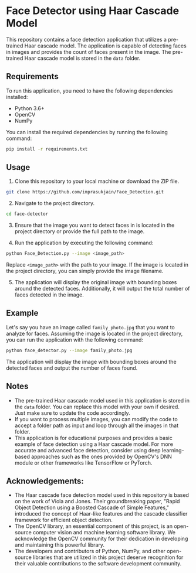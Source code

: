 # Face Detector using Haar Cascade Model

This repository contains a face detection application that utilizes a pre-trained Haar cascade model. The application is capable of detecting faces in images and provides the count of faces present in the image. The pre-trained Haar cascade model is stored in the `data` folder.

## Requirements

To run this application, you need to have the following dependencies installed:

- Python 3.6+
- OpenCV
- NumPy

You can install the required dependencies by running the following command:

```bash
pip install -r requirements.txt
```

## Usage

1. Clone this repository to your local machine or download the ZIP file.

```bash
git clone https://github.com/imprasukjain/Face_Detection.git
```

2. Navigate to the project directory.

```bash
cd face-detector
```

3. Ensure that the image you want to detect faces in is located in the project directory or provide the full path to the image.

4. Run the application by executing the following command:

```bash
python Face_Detection.py --image <image_path>
```

Replace `<image_path>` with the path to your image. If the image is located in the project directory, you can simply provide the image filename.

5. The application will display the original image with bounding boxes around the detected faces. Additionally, it will output the total number of faces detected in the image.

## Example

Let's say you have an image called `family_photo.jpg` that you want to analyze for faces. Assuming the image is located in the project directory, you can run the application with the following command:

```bash
python face_detector.py --image family_photo.jpg
```

The application will display the image with bounding boxes around the detected faces and output the number of faces found.

## Notes

- The pre-trained Haar cascade model used in this application is stored in the `data` folder. You can replace this model with your own if desired. Just make sure to update the code accordingly.
- If you want to process multiple images, you can modify the code to accept a folder path as input and loop through all the images in that folder.
- This application is for educational purposes and provides a basic example of face detection using a Haar cascade model. For more accurate and advanced face detection, consider using deep learning-based approaches such as the ones provided by OpenCV's DNN module or other frameworks like TensorFlow or PyTorch.

## Acknowledgements:
- The Haar cascade face detection model used in this repository is based on the work of Viola and Jones. Their groundbreaking paper, "Rapid Object Detection using a Boosted Cascade of Simple Features," introduced the concept of Haar-like features and the cascade classifier framework for efficient object detection.
- The OpenCV library, an essential component of this project, is an open-source computer vision and machine learning software library. We acknowledge the OpenCV community for their dedication in developing and maintaining this powerful library.
- The developers and contributors of Python, NumPy, and other open-source libraries that are utilized in this project deserve recognition for their valuable contributions to the software development community.
